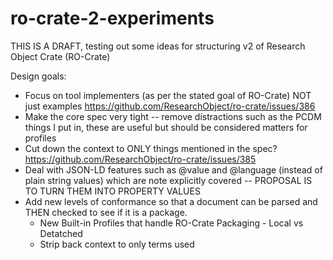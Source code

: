 # ro-crate-2-experiments


THIS IS A DRAFT, testing out some ideas for structuring v2 of Research Object Crate (RO-Crate)

Design goals:
-  Focus on tool implementers (as per the stated goal of RO-Crate) NOT just examples <https://github.com/ResearchObject/ro-crate/issues/386>
-  Make the core spec very tight -- remove distractions such as the PCDM things I put in, these are useful but should be considered matters for profiles 
-  Cut down the context to ONLY things mentioned in the spec?  <https://github.com/ResearchObject/ro-crate/issues/385>
- Deal with JSON-LD features such as @value and @language (instead of plain string values) which are note explicitly covered -- PROPOSAL IS TO TURN THEM INTO PROPERTY VALUES
- Add new levels of conformance so that a document can be parsed and THEN checked to see if it is a package.
  - New Built-in Profiles that handle RO-Crate Packaging - Local vs Detatched
  -  Strip back context to only terms used 


